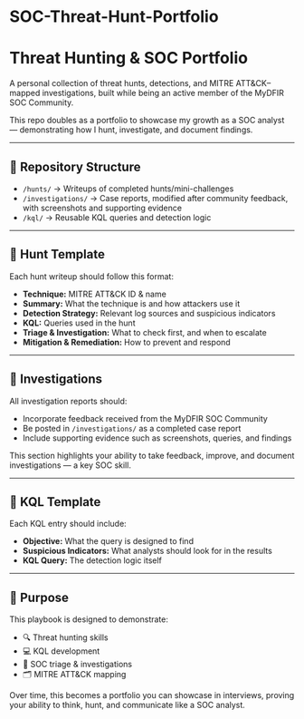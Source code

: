 # SOC-Threat-Hunt-Portfolio

# Threat Hunting & SOC Portfolio

A personal collection of threat hunts, detections, and MITRE ATT&CK–mapped investigations, built while being an active member of the MyDFIR SOC Community.

This repo doubles as a portfolio to showcase my growth as a SOC analyst — demonstrating how I hunt, investigate, and document findings.

---

## 📂 Repository Structure

- `/hunts/` → Writeups of completed hunts/mini-challenges  
- `/investigations/` → Case reports, modified after community feedback, with screenshots and supporting evidence  
- `/kql/` → Reusable KQL queries and detection logic  

---

## 🧩 Hunt Template

Each hunt writeup should follow this format:

- **Technique:** MITRE ATT&CK ID & name  
- **Summary:** What the technique is and how attackers use it  
- **Detection Strategy:** Relevant log sources and suspicious indicators  
- **KQL:** Queries used in the hunt  
- **Triage & Investigation:** What to check first, and when to escalate  
- **Mitigation & Remediation:** How to prevent and respond  

---

## 🧾 Investigations

All investigation reports should:

- Incorporate feedback received from the MyDFIR SOC Community  
- Be posted in `/investigations/` as a completed case report  
- Include supporting evidence such as screenshots, queries, and findings  

This section highlights your ability to take feedback, improve, and document investigations — a key SOC skill.

---

## 📑 KQL Template

Each KQL entry should include:

- **Objective:** What the query is designed to find  
- **Suspicious Indicators:** What analysts should look for in the results  
- **KQL Query:** The detection logic itself  

---

## 🎯 Purpose

This playbook is designed to demonstrate:

- 🔍 Threat hunting skills  
- 💻 KQL development  
- 📝 SOC triage & investigations  
- 🗂️ MITRE ATT&CK mapping  

Over time, this becomes a portfolio you can showcase in interviews, proving your ability to think, hunt, and communicate like a SOC analyst.
